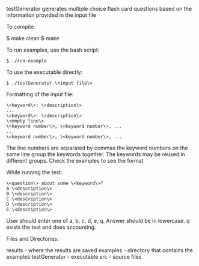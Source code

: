 testGenerator generates multiple choice flash card questions based on the information
provided in the input file

To compile:

$ make clean
$ make

To run examples, use the bash script:
```
$ ./run-example
```

To use the executable directly:
```
$ ./testGenerator \<input file\>
```

Formatting of the input file:
```
\<keyword\>: \<description\>
...
\<keyword\>: \<description\>
\<empty line\>
\<keyword number\>, \<keyword number\>, ... 
...
\<keyword number\>, \<keyword number\>, ... 
```

The line numbers are separated by commas the keyword numbers on the same line 
group the keywords together. The keywords may be reused in different groups.
Check the examples to see the format

While running the test:

```
\<question\> about some \<keyword\>?
A \<description\>
B \<description\>
C \<description\>
D \<description\>
E \<description\>
```

User should enter one of a, b, c, d, e, q. Answer should be in lowercase.
q exists the test and does accounting.

Files and Directories:

results        - where the results are saved
examples       - directory that contains the examples
testGenerator  - executable
src            - source files 
